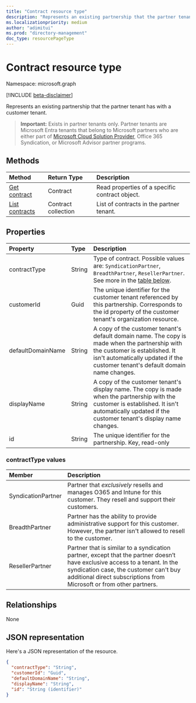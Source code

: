```yaml
---
title: "Contract resource type"
description: "Represents an existing partnership that the partner tenant has with a customer tenant."
ms.localizationpriority: medium
author: "adimitui"
ms.prod: "directory-management"
doc_type: resourcePageType
---
```


# Contract resource type

Namespace: microsoft.graph

[!INCLUDE [beta-disclaimer](../../includes/beta-disclaimer.md)]

Represents an existing partnership that the partner tenant has with a customer tenant.

> **Important:**
> Exists in partner tenants only. Partner tenants are Microsoft Entra tenants that belong to Microsoft partners who are either part of [Microsoft Cloud Solution Provider](https://partnercenter.microsoft.com/partner/programs), Office 365 Syndication, or Microsoft Advisor partner programs.

## Methods

| Method   | Return Type | Description |
|:---------------|:--------|:----------|
|[Get contract](../api/contract-get.md) | Contract |Read properties of a specific contract object. |
|[List contracts](../api/contract-list.md) | Contract collection | List of contracts in the partner tenant. |

## Properties
| Property   | Type | Description |
|:---------------|:--------|:----------|
|contractType|String|Type of contract. Possible values are:  `SyndicationPartner`, `BreadthPartner`, `ResellerPartner`. See more in the [table below](#contracttype-values). |
|customerId|Guid|The unique identifier for the customer tenant referenced by this partnership. Corresponds to the id property of the customer tenant's organization resource. |
|defaultDomainName|String|A copy of the customer tenant's default domain name. The copy is made when the partnership with the customer is established. It isn't automatically updated if the customer tenant's default domain name changes.|
|displayName|String|A copy of the customer tenant's display name. The copy is made when the partnership with the customer is established. It isn't automatically updated if the customer tenant's display name changes.|
|id|String| The unique identifier for the partnership. Key, read-only |

### contractType values

|Member|Description|
|:---|:---|
|SyndicationPartner|Partner that *exclusively* resells and manages O365 and Intune for this customer. They resell and support their customers.|
|BreadthPartner|Partner has the ability to provide administrative support for this customer. However, the partner isn't allowed to resell to the customer.|
|ResellerPartner|Partner that is similar to a syndication partner, except that the partner doesn’t have exclusive access to a tenant. In the syndication case, the customer can't buy additional direct subscriptions from Microsoft or from other partners.|

## Relationships
None


## JSON representation
Here's a JSON representation of the resource.

<!-- {
  "blockType": "resource",
  "optionalProperties": [

  ],
  "@odata.type": "microsoft.graph.Contract"
}-->

```json
{
  "contractType": "String",
  "customerId": "Guid",
  "defaultDomainName": "String",
  "displayName": "String",
  "id": "String (identifier)"
}

```

<!-- uuid: 8fcb5dbc-d5aa-4681-8e31-b001d5168d79
2015-10-25 14:57:30 UTC -->
<!--
{
  "type": "#page.annotation",
  "description": "Contract resource",
  "keywords": "",
  "section": "documentation",
  "tocPath": "",
  "suppressions": []
}
-->
